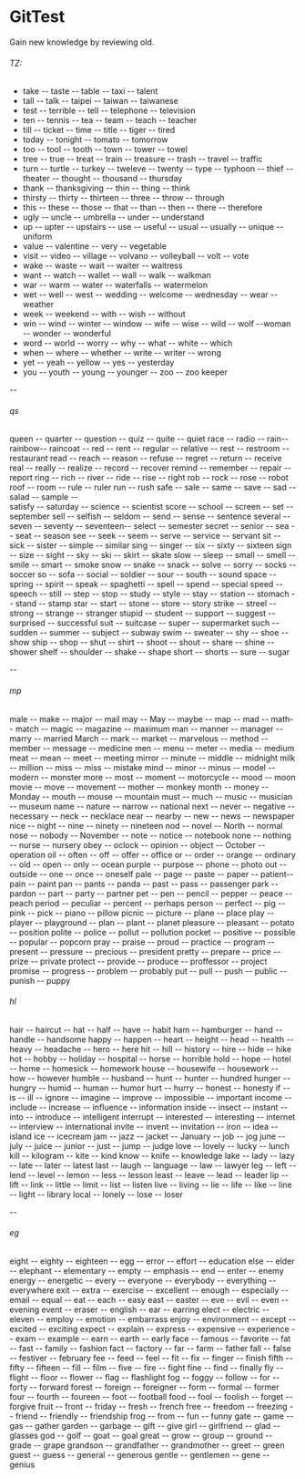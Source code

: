 # GitTest
Gain new knowledge by reviewing old.

###### TZ:

* take -- taste -- table -- taxi -- talent 
* tall -- talk -- taipei -- taiwan -- taiwanese
* test -- terrible -- tell -- telephone -- television
* ten -- tennis -- tea -- team -- teach -- teacher
* till -- ticket -- time -- title -- tiger -- tired
* today -- tonight -- tomato -- tomorrow
* too -- tool -- tooth -- town -- tower -- towel
* tree -- true -- treat -- train -- treasure -- trash -- travel -- traffic
* turn -- turtle -- turkey -- tweleve -- twenty -- type -- typhoon -- thief -- theater -- thought -- thousand -- thursday
* thank -- thanksgiving -- thin -- thing -- think
* thirsty -- thirty -- thirteen -- three -- throw -- through
* this -- these -- those -- that -- than -- then -- there -- therefore
* ugly -- uncle -- umbrella -- under -- understand
* up -- upter -- upstairs -- use -- useful -- usual -- usually -- unique -- uniform
* value -- valentine -- very -- vegetable 
* visit -- video -- village -- volvano -- volleyball -- volt -- vote 
* wake -- waste -- wait -- waiter -- waitress
* want -- watch -- wallet -- wall -- walk -- walkman
* war -- warm -- water -- waterfalls -- watermelon
* wet -- well -- west -- wedding -- welcome -- wednesday -- wear -- weather
* week -- weekend -- with -- wish -- without 
* win -- wind -- winter -- window -- wife -- wise -- wild -- wolf --woman -- wonder -- wonderful
* word -- world -- worry -- why -- what -- white -- which
* when -- where -- whether -- write -- writer -- wrong
* yet -- yeah -- yellow -- yes -- yesterday
* you -- youth -- young -- younger -- zoo -- zoo keeper

--
###### qs
queen -- quarter -- question -- quiz -- quite -- quiet
race -- radio -- rain-- rainbow-- raincoat -- 
red -- rent -- regular -- relative -- rest -- restroom -- restaurant
read -- reach -- reason -- refuse -- regret -- return -- receive
real -- really -- realize -- record -- recover
remind -- remember -- repair -- report
ring -- rich -- river -- ride -- rise -- right 
rob -- rock -- rose -- robot 
roof -- room -- rule -- ruler
run -- rush 
safe -- sale -- same -- save -- sad -- salad -- sample --  
satisfy -- saturday -- science -- scientist
score -- school -- screen -- set -- september
sell -- selfish -- seldom -- send -- sense -- sentence
several -- seven -- seventy -- seventeen-- select -- semester
secret -- senior -- sea -- seat -- season
see -- seek -- seem -- serve -- service -- servant
sit -- sick -- sister -- simple -- similar 
sing -- singer -- six -- sixty -- sixteen
sign -- size -- sight -- sky -- ski -- skirt -- skate
slow -- sleep -- small -- smell -- smile -- smart -- smoke
snow -- snake -- snack -- solve -- sorry -- socks -- soccer
so -- sofa  -- social -- soldier -- sour -- south -- sound
space -- spring -- spirit -- speak -- spaghetti -- spell -- spend -- special
speed -- speech -- still -- step -- stop -- study --
style -- stay -- station -- stomach -- stand -- stamp 
star -- start -- stone -- store -- story 
strike -- streel -- strong -- strange -- stranger
stupid -- student -- support -- suggest -- surprised -- successful
suit -- suitcase -- super -- supermarket 
such -- sudden -- summer -- subject -- subway 
swim -- sweater -- shy -- shoe -- show
ship -- shop -- shut -- shirt -- shoot -- shout -- share -- shine -- shower
shelf -- shoulder -- shake -- shape
short -- shorts -- sure -- sugar

--
###### mp
male -- make -- major -- mail 
may -- May -- maybe -- map -- mad -- math-- match -- magic -- magazine -- maximum 
man -- manner -- manager -- marry -- married 
March -- mark -- market -- marvelous -- method -- member -- message -- medicine 
men -- menu -- meter -- media -- medium
meat -- mean -- meet -- meeting
mirror -- minute -- middle -- midnight 
milk -- million -- miss -- miss -- mistake 
mind -- minor -- minus -- model -- modern -- monster
more -- most -- moment -- motorcycle -- mood -- moon 
movie -- move -- movement -- mother -- monkey 
month -- money -- Monday -- mouth -- mouse -- mountain
must -- much -- music -- musician -- museum
name -- nature -- narrow -- national 
next -- never -- negative -- necessary -- neck -- necklace 
near -- nearby -- new -- news -- newspaper
nice -- night -- nine -- ninety -- nineteen
nod -- novel -- North -- normal 
nose -- nobody -- November -- note -- notice -- notebook 
none -- nothing -- nurse -- nursery
obey -- oclock -- opinion -- object -- October -- operation
oil -- often -- off -- offer -- office 
or -- order -- orange -- ordinary -- old -- open -- only -- ocean
purple -- purpose -- phone -- photo
out -- outside -- one -- once -- oneself
pale -- page -- paste -- paper -- patient-- pain -- paint 
pan -- pants -- panda -- past -- pass -- passenger
park -- pardon -- part -- party -- partner
pet -- pen -- pencil -- pepper -- peace -- peach 
period -- peculiar -- percent -- perhaps
person -- perfect -- pig -- pink -- pick -- piano -- pillow
picnic -- picture -- plane -- place
play -- player -- playground -- plan -- plant -- planet
pleasure -- pleasant -- potato -- position
polite -- police -- pollut -- pollution
pocket -- positive -- possible -- popular -- popcorn
pray -- praise -- proud -- practice -- program -- present -- pressure -- precious -- president 
pretty -- prepare -- price -- prize -- private
protect -- provide -- produce -- proffessor -- project
promise -- progress -- problem -- probably
put -- pull -- push -- public -- punish -- puppy

###### hl
hair -- haircut -- hat -- half -- have -- habit 
ham -- hamburger -- hand -- handle -- handsome 
happy -- happen -- heart -- height -- 
head -- health -- heavy -- headache -- hero -- here 
hit -- hill -- history -- hire -- hide -- hike 
hot -- hobby -- holiday -- hospital -- horse -- horrible
hold -- hope -- hotel -- home -- homesick -- homework 
house -- housewife -- housework -- how -- however
humble -- husband -- hunt -- hunter -- hundred
hunger -- hungry -- humid -- human -- humor 
hurt -- hurry -- honest -- honesty 
if -- is -- ill -- ignore -- imagine -- improve -- impossible -- important 
income -- include -- increase -- influence -- information
inside -- insect -- instant -- into -- introduce -- intelligent
interrupt -- interested -- interesting -- internet -- interview -- international 
invite -- invent -- invitation -- iron -- idea -- island 
ice -- icecream
jam -- jazz -- jacket -- January -- job -- jog
june -- july -- juice -- junior -- just -- jump -- judge
love -- lovely -- lucky -- lunch
kill -- kilogram -- kite -- kind 
know -- knife -- knowledge 
lake -- lady -- lazy -- late -- later -- latest
last -- laugh -- language -- law -- lawyer
leg -- left -- lend -- level -- lemon -- less -- lesson 
least -- leave -- lead -- leader
lip -- lift -- link -- little -- limit -- list -- listen 
live -- living -- lie -- life -- like -- line -- light -- library
local -- lonely -- lose -- loser

--

###### eg
eight -- eighty -- eighteen -- egg -- error -- effort -- education
else -- elder -- elephant -- elementary -- 
empty -- emphasis -- end -- enter -- enemy
energy -- energetic -- every -- everyone -- everybody -- everything -- everywhere
exit -- extra -- exercise -- excellent -- enough -- especially -- email -- equal -- eat -- each -- easy 
east -- easter -- eve -- evil -- even -- evening 
event -- eraser -- english -- ear -- earring
elect -- electric -- eleven -- employ -- emotion -- embarrass
enjoy -- environment -- except -- excited -- exciting
expect -- explain -- express -- expensive -- experience -- exam -- example -- 
earn -- earth -- early
face -- famous -- favorite -- fat -- fast -- family -- fashion
fact -- factory -- far -- farm -- father 
fall -- false -- festiver -- february
fee -- feed -- feel -- fit -- fix -- finger -- finish 
fifth -- fifty -- fifteen -- fill -- film -- five -- fire -- fight 
fine -- find -- finally 
fly -- flight -- floor -- flower -- flag -- flashlight 
fog -- foggy -- follow -- for -- forty -- forward 
forest -- foreign -- foreigner -- form -- formal -- former
four -- fourth -- foureen -- foot -- football
food -- fool -- foolish -- forget -- forgive
fruit -- front -- friday -- fresh -- french
free -- freedom -- freezing -- friend -- friendly -- friendship
frog -- from -- fun -- funny 
gate -- game -- gas -- gather 
garden -- garbage -- gift -- give 
girl -- girlfriend -- glad -- glasses
god -- golf -- goat -- goal 
great -- grow -- group -- ground  -- grade -- grape
grandson -- grandfather -- grandmother -- greet -- green
guest -- guess -- general -- generous
gentle -- gentlemen -- gene -- genius

 


